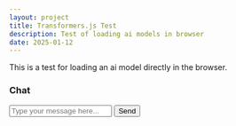```yaml
---
layout: project
title: Transformers.js Test
description: Test of loading ai models in browser
date: 2025-01-12
---
```


This is a test for loading an ai model directly in the browser. 

<div class="uk-container">
  <div class="uk-card uk-card-default uk-card-body uk-width-1-2@m">
    <h3 class="uk-card-title">Chat</h3>
    <div id="chatMessages" class="uk-height-medium uk-overflow-auto"></div>
    <form id="chatForm" class="uk-margin">
      <label for="chatInput"></label>
      <input class="uk-input" type="text" id="chatInput" placeholder="Type your message here...">
      <button class="uk-button uk-button-primary uk-margin-top" type="submit">Send</button>
    </form>
  </div>
</div>

<script type="module">
  document.getElementById('chatForm').addEventListener('submit', function(event) {
    event.preventDefault();
    const input = document.getElementById('chatInput');
    const message = input.value;
    input.value = '';

    // Append the user's message to the chat window
    const chatMessages = document.getElementById('chatMessages');
    const userMessageElement = document.createElement('div');
    userMessageElement.textContent = `User: ${message}`;
    chatMessages.appendChild(userMessageElement);

    // Dispatch the sendMessage event
    const sendMessageEvent = new CustomEvent('sendMessage', { detail: message });
    window.dispatchEvent(sendMessageEvent);
  });
</script>

<script type="module" src="/assets/js/listener.js"></script>
